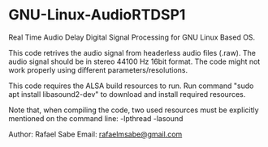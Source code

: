 # GNU-Linux-AudioRTDSP1
Real Time Audio Delay Digital Signal Processing for GNU Linux Based OS.

This code retrives the audio signal from headerless audio files (.raw). The audio signal should be in stereo 44100 Hz 16bit format. The code might not work properly using different parameters/resolutions.

This code requires the ALSA build resources to run. Run command "sudo apt install libasound2-dev" to download and install required resources.

Note that, when compiling the code, two used resources must be explicitly mentioned on the command line:
-lpthread
-lasound

Author: Rafael Sabe
Email: rafaelmsabe@gmail.com
